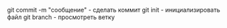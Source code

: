git commit -m "сообщение" - сделать коммит
git init - инициализировать файл
git branch - просмотреть ветку
